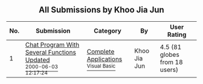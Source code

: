 ﻿<div align="center">

## All Submissions by Khoo Jia Jun

</div>

No.  | Submission | Category | By   | User Rating
---- | ---------- | -------- | ---- | -----------
1 | [Chat Program With Several Functions Updated<br /><sup>2000-06-03 12:17:24</sup>](https://github.com/Planet-Source-Code/khoo-jia-jun-chat-program-with-several-functions-updated__1-6926) | [Complete Applications<br /><sup>Visual Basic</sup>](../ByCategory/complete-applications__1-27.md) | Khoo Jia Jun | 4.5 (81 globes from 18 users)
